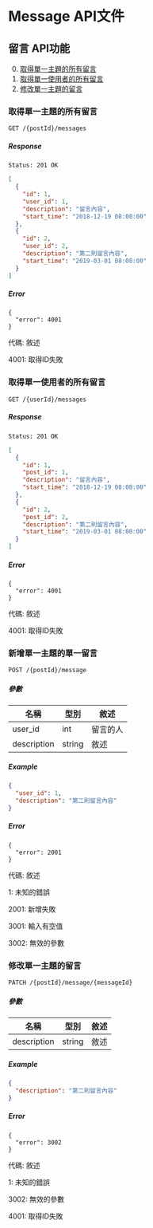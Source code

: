 # Message API文件

## 留言 API功能

0. [取得單一主題的所有留言](#取得單一主題的所有留言)
0. [取得單一使用者的所有留言](#取得單一使用者的所有留言)
0. [修改單一主題的留言](#修改單一主題的留言)

### 取得單一主題的所有留言

`GET /{postId}/messages`

##### Response

`Status: 201 OK`

```json
[
  {
    "id": 1,
    "user_id": 1,
    "description": "留言內容",
    "start_time": "2018-12-19 08:00:00"
  },
  {
    "id": 2,
    "user_id": 2,
    "description": "第二則留言內容",
    "start_time": "2019-03-01 08:00:00"
  }
]
```
##### Error

```
{
  "error": 4001
}
```

代碼: 敘述

4001: 取得ID失敗

### 取得單一使用者的所有留言

`GET /{userId}/messages`

##### Response

`Status: 201 OK`

```json
[
  {
    "id": 1,
    "post_id": 1,
    "description": "留言內容",
    "start_time": "2018-12-19 08:00:00"
  },
  {
    "id": 2,
    "post_id": 2,
    "description": "第二則留言內容",
    "start_time": "2019-03-01 08:00:00"
  }
]
```
##### Error

```
{
  "error": 4001
}
```

代碼: 敘述

4001: 取得ID失敗

### 新增單一主題的單一留言

`POST /{postId}/message`

##### 參數

| 名稱          | 型別    | 敘述 |
| ---          | ---     | --- |
| user_id    | int     | 留言的人 |
| description  | string     | 敘述 |

##### Example

```json
{
  "user_id": 1,
  "description": "第二則留言內容"
}
```

##### Error

```
{
  "error": 2001
}
```

代碼: 敘述

1: 未知的錯誤

2001: 新增失敗

3001: 輸入有空值

3002: 無效的參數

### 修改單一主題的留言

`PATCH /{postId}/message/{messageId}`

##### 參數

| 名稱          | 型別    | 敘述 |
| ---          | ---     | --- |
| description  | string     | 敘述 |

##### Example

```json
{
  "description": "第二則留言內容"
}
```

##### Error

```
{
  "error": 3002
}
```

代碼: 敘述

1: 未知的錯誤

3002: 無效的參數

4001: 取得ID失敗
